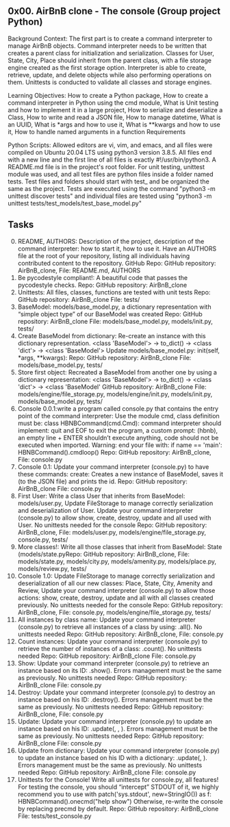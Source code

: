 0x00. AirBnB clone - The console (Group project Python)
-----------------------------------------------------------------------------------------------------------

Background Context: The first part is to create a command interpreter to manage AirBnB objects. Command interpreter needs to be written that creates a parent class for initialization and serialization. Classes for User, State, City, Place should inherit from the parent class, with a file storage engine created as the first storage option. Interpreter is able to create, retrieve, update, and delete objects while also performing operations on them. Unittests is conducted to validate all classes and storage engines.

Learning Objectives: How to create a Python package, How to create a command interpreter in Python using the cmd module, What is Unit testing and how to implement it in a large project, How to serialize and deserialize a Class, How to write and read a JSON file, How to manage datetime, What is an UUID, What is *args and how to use it, What is **kwargs and how to use it, How to handle named arguments in a function Requirements

Python Scripts: Allowed editors are vi, vim, and emacs, and all files were compiled on Ubuntu 20.04 LTS using python3 version 3.8.5. All files end with a new line and the first line of all files is exactly #!/usr/bin/python3. A README.md file is  in the project's root folder. For unit testing, unittest module was used, and all test files are python files inside a folder named tests. Test files and folders should start with test_ and be organized the same as the project. Tests are executed using the command "python3 -m unittest discover tests" and individual files are tested using "python3 -m unittest tests/test_models/test_base_model.py" 

Tasks
--------------------------------------------------------------------------------------------------------------------------
0. README, AUTHORS: Description of the project, description of the command interpreter: how to start it, how to use it. Have an AUTHORS file at the root of your repository, listing all individuals having contributed content to the repository. GitHub Repo: GitHub repository: AirBnB_clone, File: README.md, AUTHORS 
1. Be pycodestyle compliant!: A beautiful code that passes the pycodestyle checks. Repo: GitHub repository: AirBnB_clone 
2. Unittests: All files, classes, functions are tested with unit tests Repo: GitHub repository: AirBnB_clone File: tests/ 
3. BaseModel: models/base_model.py, a dictionary representation with “simple object type” of our BaseModel was created Repo: GitHub repository: AirBnB_clone File: models/base_model.py, models/init.py, tests/ 
4. Create BaseModel from dictionary: Re-create an instance with this dictionary representation. <class 'BaseModel'> -> to_dict() -> <class 'dict'> -> <class 'BaseModel'> Update models/base_model.py: init(self, *args, **kwargs): Repo: GitHub repository: AirBnB_clone File: models/base_model.py, tests/ 
5. Store first object: Recreated a BaseModel from another one by using a dictionary representation: <class 'BaseModel'> -> to_dict() -> <class 'dict'> -> <class 'BaseModel' GitHub repository: AirBnB_clone File: models/engine/file_storage.py, models/engine/init.py, models/init.py, models/base_model.py, tests/ 
6. Console 0.0.1:write a program called console.py that contains the entry point of the command interpreter: Use the module cmd, class definition must be: class HBNBCommand(cmd.Cmd): command interpreter should implement: quit and EOF to exit the program, a custom prompt: (hbnb), an empty line + ENTER shouldn’t execute anything, code should not be executed when imported. Warning: end your file with: if name == 'main': HBNBCommand().cmdloop() Repo: GitHub repository: AirBnB_clone, File: console.py 
7. Console 0.1: Update your command interpreter (console.py) to have these commands: create: Creates a new instance of BaseModel, saves it (to the JSON file) and prints the id. Repo: GitHub repository: AirBnB_clone File: console.py 
8. First User: Write a class User that inherits from BaseModel: models/user.py, Update FileStorage to manage correctly serialization and deserialization of User. Update your command interpreter (console.py) to allow show, create, destroy, update and all used with User. No unittests needed for the console Repo: GitHub repository: AirBnB_clone, File: models/user.py, models/engine/file_storage.py, console.py, tests/ 
9. More classes!: Write all those classes that inherit from BaseModel: State (models/state.pyRepo: GitHub repository: AirBnB_clone, File: models/state.py, models/city.py, models/amenity.py, models/place.py, models/review.py, tests/ 
10. Console 1.0: Update FileStorage to manage correctly serialization and deserialization of all our new classes: Place, State, City, Amenity and Review, Update your command interpreter (console.py) to allow those actions: show, create, destroy, update and all with all classes created previously. No unittests needed for the console Repo: GitHub repository: AirBnB_clone, File: console.py, models/engine/file_storage.py, tests/ 
11. All instances by class name: Update your command interpreter (console.py) to retrieve all instances of a class by using: .all(). No unittests needed Repo: GitHub repository: AirBnB_clone, File: console.py 
12. Count instances: Update your command interpreter (console.py) to retrieve the number of instances of a class: .count(). No unittests needed Repo: GitHub repository: AirBnB_clone File: console.py
13. Show: Update your command interpreter (console.py) to retrieve an instance based on its ID: .show(). Errors management must be the same as previously. No unittests needed Repo: GitHub repository: AirBnB_clone File: console.py
14. Destroy: Update your command interpreter (console.py) to destroy an instance based on his ID: .destroy(). Errors management must be the same as previously. No unittests needed Repo: GitHub repository: AirBnB_clone, File: console.py 
15. Update: Update your command interpreter (console.py) to update an instance based on his ID: .update(, , ). Errors management must be the same as previously. No unittests needed Repo: GitHub repository: AirBnB_clone File: console.py 
16. Update from dictionary: Update your command interpreter (console.py) to update an instance based on his ID with a dictionary: .update(, ). Errors management must be the same as previously. No unittests needed Repo: GitHub repository: AirBnB_clone File: console.py 
17. Unittests for the Console! Write all unittests for console.py, all features! For testing the console, you should “intercept” STDOUT of it, we highly recommend you to use with patch('sys.stdout', new=StringIO()) as f: HBNBCommand().onecmd("help show") Otherwise, re-write the console by replacing precmd by default. Repo: GitHub repository: AirBnB_clone File: tests/test_console.py


